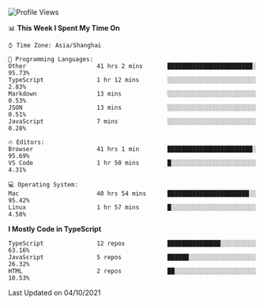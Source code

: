 <!--START_SECTION:waka-->
![Profile Views](http://img.shields.io/badge/Profile%20Views-21-blue)

📊 **This Week I Spent My Time On** 

```text
⌚︎ Time Zone: Asia/Shanghai

💬 Programming Languages: 
Other                    41 hrs 2 mins       ████████████████████████░   95.73% 
TypeScript               1 hr 12 mins        ░░░░░░░░░░░░░░░░░░░░░░░░░   2.83% 
Markdown                 13 mins             ░░░░░░░░░░░░░░░░░░░░░░░░░   0.53% 
JSON                     13 mins             ░░░░░░░░░░░░░░░░░░░░░░░░░   0.51% 
JavaScript               7 mins              ░░░░░░░░░░░░░░░░░░░░░░░░░   0.28%

🔥 Editors: 
Browser                  41 hrs 1 min        ████████████████████████░   95.69% 
VS Code                  1 hr 50 mins        █░░░░░░░░░░░░░░░░░░░░░░░░   4.31%

💻 Operating System: 
Mac                      40 hrs 54 mins      ███████████████████████░░   95.42% 
Linux                    1 hr 57 mins        █░░░░░░░░░░░░░░░░░░░░░░░░   4.58%

```

**I Mostly Code in TypeScript** 

```text
TypeScript               12 repos            ███████████████░░░░░░░░░░   63.16% 
JavaScript               5 repos             ██████░░░░░░░░░░░░░░░░░░░   26.32% 
HTML                     2 repos             ██░░░░░░░░░░░░░░░░░░░░░░░   10.53%

```



 Last Updated on 04/10/2021
<!--END_SECTION:waka-->
